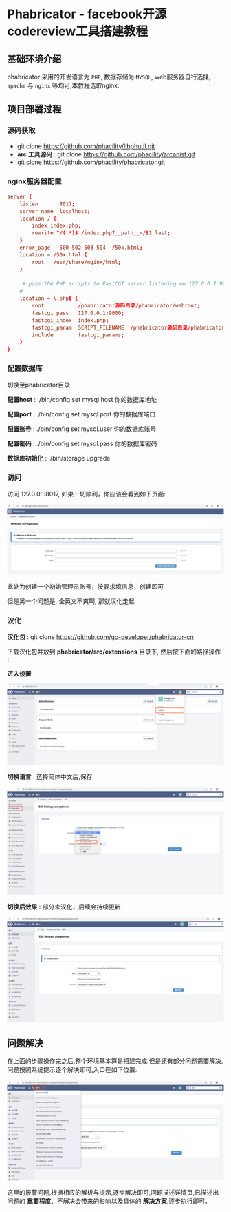# Phabricator - facebook开源codereview工具搭建教程

## 基础环境介绍

phabricator 采用的开发语言为 `PHP`, 数据存储为 `MYSQL`, web服务器自行选择, `apache` 与 `nginx` 等均可,本教程选取nginx.

## 项目部署过程

### 源码获取

- git clone https://github.com/phacility/libphutil.git
- **arc 工具源码** : git clone https://github.com/phacility/arcanist.git
- git clone https://github.com/phacility/phabricator.git

### nginx服务器配置

```conf
server {
    listen       8017;
    server_name  localhost;
    location / {
        index index.php;
        rewrite ^/(.*)$ /index.php?__path__=/$1 last;
    }
    error_page   500 502 503 504  /50x.html;
    location = /50x.html {
        root   /usr/share/nginx/html;
    }

     # pass the PHP scripts to FastCGI server listening on 127.0.0.1:9000
    #
    location ~ \.php$ {
        root           /phabricator源码目录/phabricator/webroot;
        fastcgi_pass   127.0.0.1:9000;
        fastcgi_index  index.php;
        fastcgi_param  SCRIPT_FILENAME  /phabricator源码目录/phabricator/webroot$fastcgi_script_name;
        include        fastcgi_params;
    }
}
```

### 配置数据库

切换至phabricator目录

**配置host** : ./bin/config set mysql.host 你的数据库地址

**配置port** : ./bin/config set mysql.port 你的数据库端口

**配置账号** : ./bin/config set mysql.user 你的数据库账号

**配置密码** : ./bin/config set mysql.pass 你的数据库密码

**数据库初始化** : ./bin/storage upgrade

### 访问

访问 127.0.0.1:8017, 如果一切顺利，你应该会看到如下页面:

![首次访问页面](/img/phabricator/首次访问页面.png)

此处为创建一个初始管理员账号，按要求填信息，创建即可

但是另一个问题是, 全英文不爽啊, 那就汉化走起

### 汉化

**汉化包** : git clone https://github.com/go-developer/phabricator-cn

下载汉化包并放到 **phabricator/src/extensions** 目录下, 然后按下面的路径操作 :

**进入设置**

![设置入口](/img/phabricator/设置入口.png)

**切换语言** : 选择简体中文后,保存

![切换语言](/img/phabricator/切换语言.png)

**切换后效果** : 部分未汉化，后续会持续更新

![切换语言后效果](/img/phabricator/切换语言后效果.png)

## 问题解决

在上面的步骤操作完之后,整个环境基本算是搭建完成,但是还有部分问题需要解决,问题按照系统提示逐个解决即可,入口在如下位置:

![需解决问题入口](/img/phabricator/需解决问题入口.png)

这里的报警问题,根据相应的解析与提示,逐步解决即可,问题描述详情页,已描述出问题的 **重要程度**、不解决会带来的影响以及具体的 **解决方案**,逐步执行即可。
